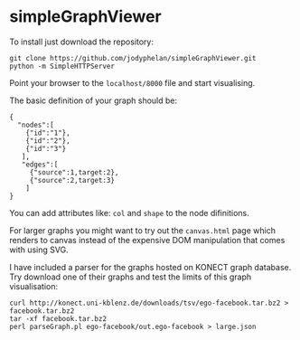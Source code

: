 # simpleGraphViewer

To install just download the repository:
```
git clone https://github.com/jodyphelan/simpleGraphViewer.git
python -m SimpleHTTPServer
```
Point your browser to the ```localhost/8000``` file and start visualising.

The basic definition of your graph should be:
```
{
  "nodes":[
    {"id":"1"},
    {"id":"2"},
    {"id":"3"}
   ],
   "edges":[
     {"source":1,target:2},
     {"source":2,target:3}
    ]
}
```

You can add attributes like: ```col``` and ```shape``` to the node difinitions.

For larger graphs you might want to try out the ```canvas.html``` page which renders to canvas instead of the expensive DOM manipulation that comes with using SVG.

I have included a parser for the graphs hosted on KONECT graph database. Try download one of their graphs and test the limits of this graph visualisation:
```
curl http://konect.uni-kblenz.de/downloads/tsv/ego-facebook.tar.bz2 > facebook.tar.bz2
tar -xf facebook.tar.bz2
perl parseGraph.pl ego-facebook/out.ego-facebook > large.json 
```
